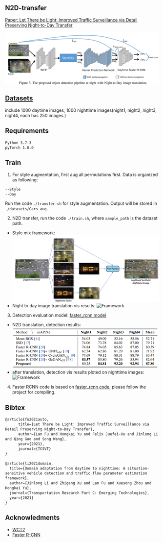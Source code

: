 ## N2D-transfer
[Paper: Let There be Light: Improved Traffic Surveillance via Detail Preserving Night-to-Day Transfer](https://ieeexplore.ieee.org/stamp/stamp.jsp?arnumber=9435348)

![Framework](./imgs/pipeline.png)

## [Datasets](https://drive.google.com/drive/folders/1GQYFej223oaaXycFpYryVM4TrNUIwvZ9?usp=sharing)
  include 1000 daytime images, 1000 nighttime images(night1, night2, night3, night4, each has 250 images.)

## Requirements
  ```shell
  Python 3.7.3
  pyTorch 1.0.0
  ```
## Train
1. For style augmentation, first aug all permutations first. Data is organized as following:

```shell
--Style
--Day
```
  Run the code `./transfer.sh` for style augmentation. Output will be stored in `./datasets/Cars_aug`.

2. N2D transfer, run the code `./train.sh`, where `sample_path` is the dataset path.
  * Style mix framework:
  ![Framework](./imgs/Style_mix.png)
  * Night to day image translation vis results:
  ![Framework](./imgs/vis_d.png)
3. Detection evaluation model: [faster_rcnn model](https://drive.google.com/file/d/1Do17QzaR4G55n51qF68qLtikGVcn7AG3/view?usp=sharing)
  * N2D translation, detection results:
  ![Framework](./imgs/n2d_table.png)
  * after translation, detection vis results ploted on nighttime images:
  ![Framework](./imgs/vis_n.png)
4. Faster RCNN code is based on [faster_rcnn code](https://github.com/jwyang/faster-rcnn.pytorch/tree/pytorch-1.0), please follow the project for compiling.


## Bibtex
```
@article{fu2021auto,
      title={Let There be Light: Improved Traffic Surveillance via Detail Preserving Night-to-Day Transfer}, 
      author={Lan Fu and Hongkai Yu and Felix Juefei-Xu and Jinlong Li and Qing Guo and Song Wang},
      year={2021},
      journal={TCSVT}
}

@article{li2021domain,
  title={Domain adaptation from daytime to nighttime: A situation-sensitive vehicle detection and traffic flow parameter estimation framework},
  author={Jinlong Li and Zhigang Xu and Lan Fu and Xuesong Zhou and Hongkai Yu},
  journal={Transportation Research Part C: Emerging Technologies},
  year={2021}
}
```
## Acknowledments
* [WCT2](https://github.com/clovaai/WCT2)
* [Faster R-CNN](https://github.com/jwyang/faster-rcnn.pytorch/tree/pytorch-1.0)
